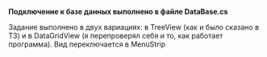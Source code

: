 **Подключение к базе данных выполнено в файле DataBase.cs**

Задание выполнено в двух вариациях: в TreeView (как и было сказано в ТЗ) и в DataGridView (я перепроверял себя и то, как работает программа). Вид переключается в MenuStrip
